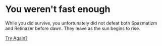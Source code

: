 # You weren't fast enough

While you did survive, you unfortunately did not defeat both Spazmatizm and Retinazer before dawn.  They leave as the sun begins to rise.

[Try Again?](./_start-here.md)